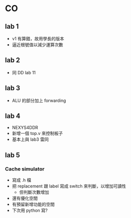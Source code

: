 # CO

## lab 1

- v1 有算錯，故用學長的版本
- 逼近根號值以減少運算次數

## lab 2

- 同 DD lab 11

## lab 3

- ALU 的部分加上 forwarding

## lab 4

- NEXYS4DDR
- 新增一個 top.v 來控制板子
- 基本上與 lab3 雷同

## lab 5

### Cache simulator

- 寫成 .h 檔
- 把 replacement 跟 label 寫成 switch 來判斷，以增加可讀性
  - 但判斷次數增加
- 還有優化空間
- 有預留新增功能的空間
- 下次用 python 寫?
